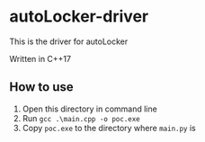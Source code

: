 # autoLocker-driver
This is the driver for autoLocker

Written in C++17

## How to use
1. Open this directory in command line
2. Run `gcc .\main.cpp -o poc.exe`
3. Copy `poc.exe` to the directory where `main.py` is
